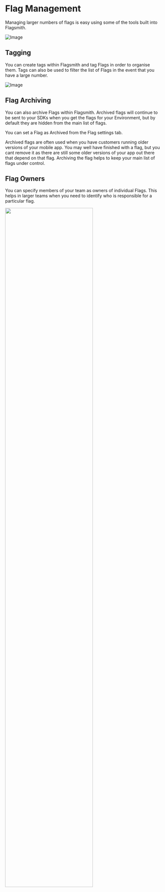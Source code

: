 # Flag Management

Managing larger numbers of flags is easy using some of the tools built into Flagsmith.

![Image](/img/flag-settings.png)

## Tagging

You can create tags within Flagsmith and tag Flags in order to organise them. Tags can also be used to filter the list
of Flags in the event that you have a large number.

![Image](/img/flag-tags.png)

## Flag Archiving

You can also archive Flags within Flagsmith. Archived flags will continue to be sent to your SDKs when you get the flags
for your Environment, but by default they are hidden from the main list of flags.

You can set a Flag as Archived from the Flag settings tab.

Archived flags are often used when you have customers running older versions of your mobile app. You may well have
finished with a flag, but you cant remove it as there are still some older versions of your app out there that depend on
that flag. Archiving the flag helps to keep your main list of flags under control.

## Flag Owners

You can specify members of your team as owners of individual Flags. This helps in larger teams when you need to identify
who is responsible for a particular flag.

<img width="75%" src="/img/flag-owners.png"/>
